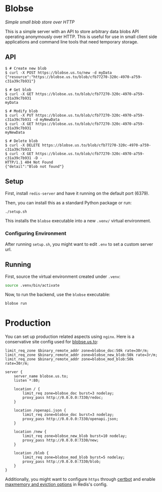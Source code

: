 # Blobse

*Simple small blob store over HTTP*

This is a simple server with an API to store arbitrary data blobs API operating
anonymously over HTTP. This is useful for use in small client side applications and
command line tools that need temporary storage.

## API

```console
$ # Create new blob
$ curl -X POST https://blobse.us.to/new -d myData
{"resource":"https://blobse.us.to/blob/cfb77270-320c-4970-a759-c31a39c7b931"}

$ # Get blob
$ curl -X GET https://blobse.us.to/blob/cfb77270-320c-4970-a759-c31a39c7b931
myData

$ # Modify blob
$ curl -X PUT https://blobse.us.to/blob/cfb77270-320c-4970-a759-c31a39c7b931 -d myNewData
$ curl -X GET https://blobse.us.to/blob/cfb77270-320c-4970-a759-c31a39c7b931
myNewData

$ # Delete blob
$ curl -X DELETE https://blobse.us.to/blob/cfb77270-320c-4970-a759-c31a39c7b931
$ curl -X GET https://blobse.us.to/blob/cfb77270-320c-4970-a759-c31a39c7b931 -D -
HTTP/1.1 404 Not Found
{"detail":"Blob not found"}
```

## Setup

First, install `redis-server` and have it running on the default port
(6379).

Then, you can install this as a standard Python package or run:

```bash
./setup.sh
```

This installs the `blobse` executable into a new `.venv/` virtual environment.

### Configuring Environment

After running `setup.sh`, you might want to edit `.env` to set a custom server url.

## Running

First, source the virtual environment created under `.venv`:

```bash
source .venv/bin/activate
```

Now, to run the backend, use the `blobse` executable:

```bash
blobse run
```

# Production

You can set up production related aspects using `nginx`. Here is a conservative site
config used for [blobse.us.to](https://blobse.us.to):

```nginx
limit_req_zone $binary_remote_addr zone=blobse_doc:50k rate=30r/m;
limit_req_zone $binary_remote_addr zone=blobse_new_blob:50k rate=3r/m;
limit_req_zone $binary_remote_addr zone=blobse_mod_blob:50k rate=30r/m;

server {
    server_name blobse.us.to;
    listen *:80;

    location / {
        limit_req zone=blobse_doc burst=3 nodelay;
        proxy_pass http://0.0.0.0:7330/redoc;
    }

    location /openapi.json {
        limit_req zone=blobse_doc burst=3 nodelay;
        proxy_pass http://0.0.0.0:7330/openapi.json;
    }

    location /new {
        limit_req zone=blobse_new_blob burst=10 nodelay;
        proxy_pass http://0.0.0.0:7330/new;
    }

    location /blob {
        limit_req zone=blobse_mod_blob burst=5 nodelay;
        proxy_pass http://0.0.0.0:7330/blob;
    }
}
```

Additionally, you might want to configure `https` through
[certbot](https://certbot.eff.org/) and enable
[maxmemory and eviction options](https://redis.io/topics/lru-cache#maxmemory-configuration-directive)
in Redis's config.
